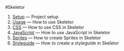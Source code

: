 #Skeletor

1. [Setup](setup.md) &mdash; Project setup
2. [Usage](usage.md) &mdash; How to use Skeletor
3. [CSS](css.md) &mdash; How to use CSS in Skeletor
3. [JavaScript](javascript.md) &mdash; How to use JavaScript in Skeletor
3. [Sprites](sprites.md) &mdash; How to create Sprites in Skeletor
3. [Styleguide](styleguide.md) &mdash; How to create a styleguide in Skeletor